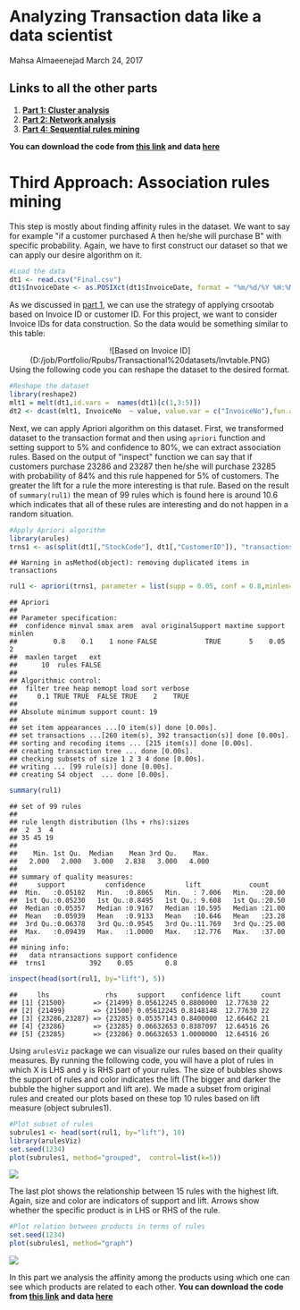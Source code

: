 Analyzing Transaction data like a data scientist
================
Mahsa Almaeenejad
March 24, 2017

Links to all the other parts
----------------------------

1.  **<a href="https://github.com/tahamokfi/AnalyzeTransactionData/blob/master/Part_1.md" target="_blank">Part 1: Cluster analysis</a>**
2.  **<a href="https://github.com/tahamokfi/AnalyzeTransactionData/blob/master/Part_2.md" target="_blank">Part 2: Network analysis</a>**
3.  **<a href="https://github.com/tahamokfi/AnalyzeTransactionData/blob/master/Part_4.md" target="_blank">Part 4: Sequential rules mining</a>**

**You can download the code from <a href="http://bit.ly/2RxSfnH" target="_blank">this link</a> and data <a href="http://bit.ly/2VBlzsy" target="_blank">here</a>**

Third Approach: Association rules mining
========================================

This step is mostly about finding affinity rules in the dataset. We want to say for example "if a customer purchased A then he/she will purchase B" with specific probability. Again, we have to first construct our dataset so that we can apply our desire algorithm on it.

``` r
#Load the data
dt1 <- read.csv("Final.csv")
dt1$InvoiceDate <- as.POSIXct(dt1$InvoiceDate, format = "%m/%d/%Y %H:%M")
```

As we discussed in [part 1](), we can use the strategy of applying crsootab based on Invoice ID or customer ID. For this project, we want to consider Invoice IDs for data construction. So the data would be something similar to this table:

<center>
![Based on Invoice ID](D:/job/Portfolio/Rpubs/Transactional%20datasets/Invtable.PNG)
</center>
Using the following code you can reshape the dataset to the desired format.

``` r
#Reshape the dataset
library(reshape2)
mlt1 = melt(dt1,id.vars =  names(dt1)[c(1,3:5)])
dt2 <- dcast(mlt1, InvoiceNo  ~ value, value.var = c("InvoiceNo"),fun.aggregate = length)
```

Next, we can apply Apriori algorithm on this dataset. First, we transformed dataset to the transaction format and then using `apriori` function and setting support to 5% and confidence to 80%, we can extract association rules. Based on the output of "inspect" function we can say that if customers purchase 23286 and 23287 then he/she will purchase 23285 with probability of 84% and this rule happened for 5% of customers. The greater the lift for a rule the more interesting is that rule. Based on the result of `summary(rul1)` the mean of 99 rules which is found here is around 10.6 which indicates that all of these rules are interesting and do not happen in a random situation.

``` r
#Apply Apriori algorithm
library(arules)
trns1 <- as(split(dt1[,"StockCode"], dt1[,"CustomerID"]), "transactions")
```

    ## Warning in asMethod(object): removing duplicated items in transactions

``` r
rul1 <- apriori(trns1, parameter = list(supp = 0.05, conf = 0.8,minlen=2))
```

    ## Apriori
    ## 
    ## Parameter specification:
    ##  confidence minval smax arem  aval originalSupport maxtime support minlen
    ##         0.8    0.1    1 none FALSE            TRUE       5    0.05      2
    ##  maxlen target   ext
    ##      10  rules FALSE
    ## 
    ## Algorithmic control:
    ##  filter tree heap memopt load sort verbose
    ##     0.1 TRUE TRUE  FALSE TRUE    2    TRUE
    ## 
    ## Absolute minimum support count: 19 
    ## 
    ## set item appearances ...[0 item(s)] done [0.00s].
    ## set transactions ...[260 item(s), 392 transaction(s)] done [0.00s].
    ## sorting and recoding items ... [215 item(s)] done [0.00s].
    ## creating transaction tree ... done [0.00s].
    ## checking subsets of size 1 2 3 4 done [0.00s].
    ## writing ... [99 rule(s)] done [0.00s].
    ## creating S4 object  ... done [0.00s].

``` r
summary(rul1)
```

    ## set of 99 rules
    ## 
    ## rule length distribution (lhs + rhs):sizes
    ##  2  3  4 
    ## 35 45 19 
    ## 
    ##    Min. 1st Qu.  Median    Mean 3rd Qu.    Max. 
    ##   2.000   2.000   3.000   2.838   3.000   4.000 
    ## 
    ## summary of quality measures:
    ##     support          confidence          lift            count      
    ##  Min.   :0.05102   Min.   :0.8065   Min.   : 7.006   Min.   :20.00  
    ##  1st Qu.:0.05230   1st Qu.:0.8495   1st Qu.: 9.608   1st Qu.:20.50  
    ##  Median :0.05357   Median :0.9167   Median :10.595   Median :21.00  
    ##  Mean   :0.05939   Mean   :0.9133   Mean   :10.646   Mean   :23.28  
    ##  3rd Qu.:0.06378   3rd Qu.:0.9545   3rd Qu.:11.769   3rd Qu.:25.00  
    ##  Max.   :0.09439   Max.   :1.0000   Max.   :12.776   Max.   :37.00  
    ## 
    ## mining info:
    ##   data ntransactions support confidence
    ##  trns1           392    0.05        0.8

``` r
inspect(head(sort(rul1, by="lift"), 5))
```

    ##     lhs              rhs     support    confidence lift     count
    ## [1] {21500}       => {21499} 0.05612245 0.8800000  12.77630 22   
    ## [2] {21499}       => {21500} 0.05612245 0.8148148  12.77630 22   
    ## [3] {23286,23287} => {23285} 0.05357143 0.8400000  12.66462 21   
    ## [4] {23286}       => {23285} 0.06632653 0.8387097  12.64516 26   
    ## [5] {23285}       => {23286} 0.06632653 1.0000000  12.64516 26

Using `arulesViz` package we can visualize our rules based on their quality measures. By running the following code, you will have a plot of rules in which X is LHS and y is RHS part of your rules. The size of bubbles shows the support of rules and color indicates the lift (The bigger and darker the bubble the higher support and lift are). We made a subset from original rules and created our plots based on these top 10 rules based on lift measure (object subrules1).

``` r
#Plot subset of rules
subrules1 <- head(sort(rul1, by="lift"), 10)
library(arulesViz)
set.seed(1234)
plot(subrules1, method="grouped",  control=list(k=5))
```

![](Part3_files/figure-markdown_github/unnamed-chunk-4-1.png)

The last plot shows the relationship between 15 rules with the highest lift. Again, size and color are indicators of support and lift. Arrows show whether the specific product is in LHS or RHS of the rule.

``` r
#Plot relation between products in terms of rules
set.seed(1234)
plot(subrules1, method="graph")
```

![](Part3_files/figure-markdown_github/unnamed-chunk-5-1.png)

In this part we analysis the affinity among the products using which one can see which products are related to each other. **You can download the code from <a href="http://bit.ly/2RxSfnH" target="_blank">this link</a> and data <a href="http://bit.ly/2VBlzsy" target="_blank">here</a>**
